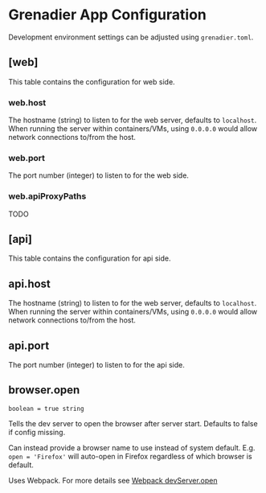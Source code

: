 # Grenadier App Configuration

Development environment settings can be adjusted using `grenadier.toml`.

## [web]

This table contains the configuration for web side.

### web.host

The hostname (string) to listen to for the web server, defaults to `localhost`. When running the server within containers/VMs, using `0.0.0.0` would allow network connections to/from the host.

### web.port

The port number (integer) to listen to for the web side.

### web.apiProxyPaths

TODO

## [api]

This table contains the configuration for api side.

## api.host

The hostname (string) to listen to for the web server, defaults to `localhost`. When running the server within containers/VMs, using `0.0.0.0` would allow network connections to/from the host.

## api.port

The port number (integer) to listen to for the api side.

## browser.open

```
boolean = true string
```

Tells the dev server to open the browser after server start. Defaults to false if config missing.

Can instead provide a browser name to use instead of system default. E.g. `open = 'Firefox'` will auto-open in Firefox regardless of which browser is default.

Uses Webpack. For more details see [Webpack devServer.open](https://webpack.js.org/configuration/dev-server/#devserveropen)
